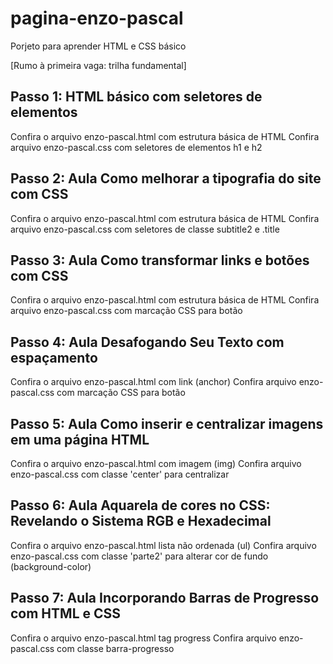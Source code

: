 # pagina-enzo-pascal
Porjeto para aprender HTML e CSS básico

[Rumo à primeira vaga: trilha fundamental]

## Passo 1: HTML básico com seletores de elementos
Confira o arquivo enzo-pascal.html com estrutura básica de HTML
Confira  arquivo enzo-pascal.css com seletores de elementos h1 e h2

## Passo 2: Aula Como melhorar a tipografia do site com CSS
Confira o arquivo enzo-pascal.html com estrutura básica de HTML
Confira  arquivo enzo-pascal.css com seletores de classe subtitle2 e .title

## Passo 3: Aula Como transformar links e botões com CSS
Confira o arquivo enzo-pascal.html com estrutura básica de HTML
Confira  arquivo enzo-pascal.css com marcação CSS para botão

## Passo 4: Aula Desafogando Seu Texto com espaçamento
Confira o arquivo enzo-pascal.html com link (anchor)
Confira  arquivo enzo-pascal.css com marcação CSS para botão 
## Passo 5: Aula Como inserir e centralizar imagens em uma página HTML
Confira o arquivo enzo-pascal.html com imagem (img)
Confira  arquivo enzo-pascal.css com classe 'center' para centralizar

## Passo 6: Aula Aquarela de cores no CSS: Revelando o Sistema RGB e Hexadecimal
Confira o arquivo enzo-pascal.html lista não ordenada (ul)
Confira  arquivo enzo-pascal.css com classe 'parte2' para alterar cor de fundo (background-color)

## Passo 7: Aula Incorporando Barras de Progresso com HTML e CSS
Confira o arquivo enzo-pascal.html tag progress
Confira  arquivo enzo-pascal.css com classe barra-progresso 